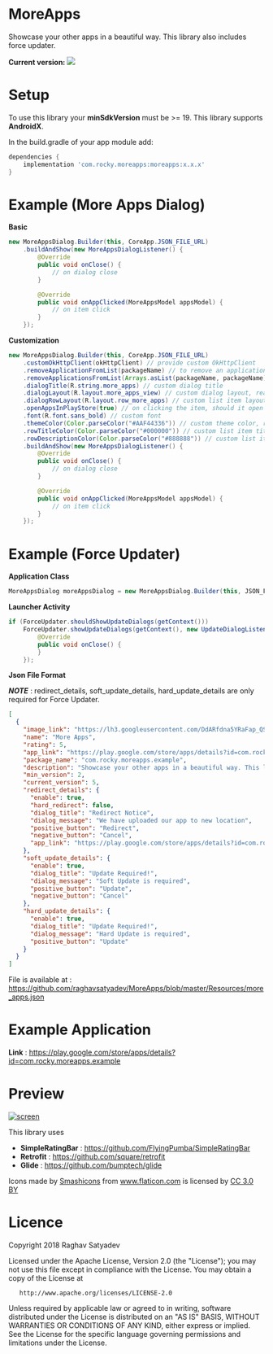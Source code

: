 # MoreApps
Showcase your other apps in a beautiful way. This library also includes force updater.

**Current version:**  <a href='https://bintray.com/raghavsatyadev/Maven/MoreApps/_latestVersion'><img src='https://api.bintray.com/packages/raghavsatyadev/Maven/MoreApps/images/download.svg'></a>

# Setup
To use this library your **minSdkVersion** must be >= 19. This library supports **AndroidX**.

In the build.gradle of your app module add:

```gradle
dependencies {
    implementation 'com.rocky.moreapps:moreapps:x.x.x'
}
```

# Example (More Apps Dialog)

**Basic**

```java
new MoreAppsDialog.Builder(this, CoreApp.JSON_FILE_URL)
    .buildAndShow(new MoreAppsDialogListener() {
        @Override
        public void onClose() {
            // on dialog close
        }

        @Override
        public void onAppClicked(MoreAppsModel appsModel) {
            // on item click
        }
    });
```

**Customization**

```java
new MoreAppsDialog.Builder(this, CoreApp.JSON_FILE_URL)
    .customOkHttpClient(okHttpClient) // provide custom OkHttpClient
    .removeApplicationFromList(packageName) // to remove an application from the list, give package name here
    .removeApplicationsFromList(Arrays.asList(packageName, packageName)) // to remove applications from the list, give package names here
    .dialogTitle(R.string.more_apps) // custom dialog title
    .dialogLayout(R.layout.more_apps_view) // custom dialog layout, read more instructions in it's javadoc
    .dialogRowLayout(R.layout.row_more_apps) // custom list item layout, read more instructions in it's javadoc
    .openAppsInPlayStore(true) // on clicking the item, should it open in the play store
    .font(R.font.sans_bold) // custom font
    .themeColor(Color.parseColor("#AAF44336")) // custom theme color, read more in javadoc default primary color
    .rowTitleColor(Color.parseColor("#000000")) // custom list item title color
    .rowDescriptionColor(Color.parseColor("#888888")) // custom list item description color
    .buildAndShow(new MoreAppsDialogListener() {
        @Override
        public void onClose() {
            // on dialog close
        }

        @Override
        public void onAppClicked(MoreAppsModel appsModel) {
            // on item click
        }
    });

```

# Example (Force Updater)

**Application Class**

```java
MoreAppsDialog moreAppsDialog = new MoreAppsDialog.Builder(this, JSON_FILE_URL).build(); //calling this method in application class would be recommended
```

**Launcher Activity**

```java
if (ForceUpdater.shouldShowUpdateDialogs(getContext()))
    ForceUpdater.showUpdateDialogs(getContext(), new UpdateDialogListener() {
        @Override
        public void onClose() {
        }
    });
```

**Json File Format**

***NOTE*** : redirect_details, soft_update_details, hard_update_details are only required for Force Updater.

```json
[
  {
    "image_link": "https://lh3.googleusercontent.com/DdARfdna5YRaFap_QS11lC4a63hZ4MyaE2knX7b4hP4Wo-GThQVzlwGgwwj7yOpII6-T=s180-rw",
    "name": "More Apps",
    "rating": 5,
    "app_link": "https://play.google.com/store/apps/details?id=com.rocky.moreapps.example",
    "package_name": "com.rocky.moreapps.example",
    "description": "Showcase your other apps in a beautiful way. This library also includes force updater.",
    "min_version": 2,
    "current_version": 5,
    "redirect_details": {
      "enable": true,
      "hard_redirect": false,
      "dialog_title": "Redirect Notice",
      "dialog_message": "We have uploaded our app to new location",
      "positive_button": "Redirect",
      "negative_button": "Cancel",
      "app_link": "https://play.google.com/store/apps/details?id=com.rocky.moreapps.example"
    },
    "soft_update_details": {
      "enable": true,
      "dialog_title": "Update Required!",
      "dialog_message": "Soft Update is required",
      "positive_button": "Update",
      "negative_button": "Cancel"
    },
    "hard_update_details": {
      "enable": true,
      "dialog_title": "Update Required!",
      "dialog_message": "Hard Update is required",
      "positive_button": "Update"
    }
  }
]
```

File is available at : https://github.com/raghavsatyadev/MoreApps/blob/master/Resources/more_apps.json

# Example Application

**Link** : https://play.google.com/store/apps/details?id=com.rocky.moreapps.example

# Preview

[![screen](https://raw.githubusercontent.com/raghavsatyadev/MoreApps/master/Resources/Option-1.png)](https://github.com/raghavsatyadev/MoreApps)

This library uses 

- **SimpleRatingBar** :  https://github.com/FlyingPumba/SimpleRatingBar
- **Retrofit** : https://github.com/square/retrofit
- **Glide** : https://github.com/bumptech/glide

<div>Icons made by <a href="https://www.flaticon.com/authors/smashicons" title="Smashicons">Smashicons</a> from <a href="https://www.flaticon.com/" 			    title="Flaticon">www.flaticon.com</a> is licensed by <a href="http://creativecommons.org/licenses/by/3.0/" 			    title="Creative Commons BY 3.0" target="_blank">CC 3.0 BY</a></div>


# Licence
Copyright 2018 Raghav Satyadev

   Licensed under the Apache License, Version 2.0 (the "License");
   you may not use this file except in compliance with the License.
   You may obtain a copy of the License at

       http://www.apache.org/licenses/LICENSE-2.0

   Unless required by applicable law or agreed to in writing, software
   distributed under the License is distributed on an "AS IS" BASIS,
   WITHOUT WARRANTIES OR CONDITIONS OF ANY KIND, either express or implied.
   See the License for the specific language governing permissions and
   limitations under the License.
